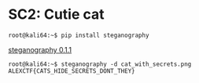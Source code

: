# SC2: Cutie cat

```
root@kali64:~$ pip install steganography
```

[steganography 0.1.1](https://pypi.python.org/pypi/steganography/0.1.1)

```
root@kali64:~$ steganography -d cat_with_secrets.png
ALEXCTF{CATS_HIDE_SECRETS_DONT_THEY}
```